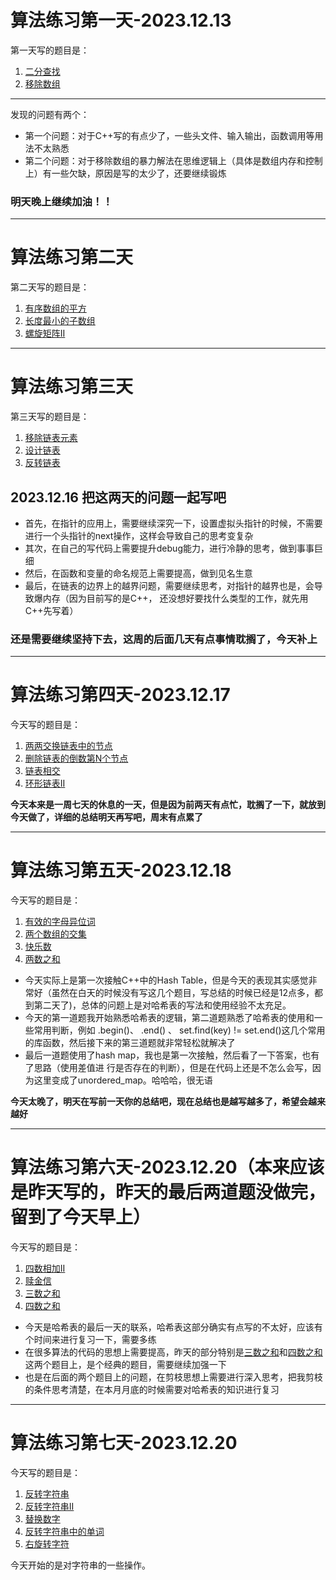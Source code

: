 # 算法练习第一天-2023.12.13
第一天写的题目是：  
1. [二分查找](https://leetcode.cn/problems/binary-search/)
2. [移除数组](https://leetcode.cn/problems/remove-element/)   
***

发现的问题有两个：
+ 第一个问题：对于C++写的有点少了，一些头文件、输入输出，函数调用等用法不太熟悉
+ 第二个问题：对于移除数组的暴力解法在思维逻辑上（具体是数组内存和控制上）有一些欠缺，原因是写的太少了，还要继续锻炼  
### 明天晚上继续加油！！
***

# 算法练习第二天
第二天写的题目是：  
1. [有序数组的平方](https://leetcode.cn/problems/squares-of-a-sorted-array/description/)  
2. [长度最小的子数组](https://leetcode.cn/problems/minimum-size-subarray-sum/description/)  
3. [螺旋矩阵II](https://leetcode.cn/problems/spiral-matrix-ii/)
***

# 算法练习第三天
第三天写的题目是：  
1. [移除链表元素](https://leetcode.cn/problems/remove-linked-list-elements/description/)
2. [设计链表](https://leetcode.cn/problems/design-linked-list/description/)
3. [反转链表](https://leetcode.cn/problems/reverse-linked-list/description/)

## 2023.12.16 把这两天的问题一起写吧
+ 首先，在指针的应用上，需要继续深究一下，设置虚拟头指针的时候，不需要进行一个头指针的next操作，这样会导致自己的思考变复杂
+ 其次，在自己的写代码上需要提升debug能力，进行冷静的思考，做到事事巨细
+ 然后，在函数和变量的命名规范上需要提高，做到见名生意
+ 最后，在链表的边界上的越界问题，需要继续思考，对指针的越界也是，会导致爆内存（因为目前写的是C++， 还没想好要找什么类型的工作，就先用C++先写着）
### 还是需要继续坚持下去，这周的后面几天有点事情耽搁了，今天补上
***

# 算法练习第四天-2023.12.17
今天写的题目是：  
1. [两两交换链表中的节点](https://leetcode.cn/problems/swap-nodes-in-pairs/description/)
2. [删除链表的倒数第N个节点](https://leetcode.cn/problems/remove-nth-node-from-end-of-list/description/)
3. [链表相交](https://leetcode.cn/problems/3u1WK4/description/)
4. [环形链表II](https://leetcode.cn/problems/linked-list-cycle-ii/)

**今天本来是一周七天的休息的一天，但是因为前两天有点忙，耽搁了一下，就放到今天做了，详细的总结明天再写吧，周末有点累了**
*** 

# 算法练习第五天-2023.12.18
今天写的题目是：  
1. [有效的字母异位词](https://leetcode.cn/problems/valid-anagram/description/)
2. [两个数组的交集](https://leetcode.cn/problems/intersection-of-two-arrays/)
3. [快乐数](https://leetcode.cn/problems/happy-number/description/)
4. [两数之和](https://leetcode.cn/problems/two-sum/)

+ 今天实际上是第一次接触C++中的Hash Table，但是今天的表现其实感觉非常好（虽然在白天的时候没有写这几个题目，写总结的时候已经是12点多，都到第二天了)，总体的问题上是对哈希表的写法和使用经验不太充足。
+ 今天的第一道题我开始熟悉哈希表的逻辑，第二道题熟悉了哈希表的使用和一些常用判断，例如 .begin()、 .end() 、 set.find(key) != set.end()这几个常用的库函数，然后接下来的第三道题就非常轻松就解决了
+ 最后一道题使用了hash map，我也是第一次接触，然后看了一下答案，也有了思路（使用差值进                 行是否存在的判断），但是在代码上还是不怎么会写，因为这里变成了unordered_map。哈哈哈，很无语

**今天太晚了，明天在写前一天你的总结吧，现在总结也是越写越多了，希望会越来越好**
***

# 算法练习第六天-2023.12.20（本来应该是昨天写的，昨天的最后两道题没做完，留到了今天早上）
今天写的题目是：
1. [四数相加II](https://leetcode.cn/problems/4sum-ii/description/)
2. [赎金信](https://leetcode.cn/problems/ransom-note/description/)
3. [三数之和](https://leetcode.cn/problems/3sum/description/)
4. [四数之和](https://leetcode.cn/problems/4sum/description/)

+ 今天是哈希表的最后一天的联系，哈希表这部分确实有点写的不太好，应该有个时间来进行复习一下，需要多练
+ 在很多算法的代码的思想上需要提高，昨天的部分特别是[三数之和](https://leetcode.cn/problems/3sum/description/)和[四数之和](https://leetcode.cn/problems/4sum/description/)这两个题目上，是个经典的题目，需要继续加强一下
+ 也是在后面的两个题目上的问题，在剪枝思想上需要进行深入思考，把我剪枝的条件思考清楚，在本月月底的时候需要对哈希表的知识进行复习
*** 

# 算法练习第七天-2023.12.20
今天写的题目是：
1. [反转字符串](https://leetcode.cn/problems/reverse-string/)
2. [反转字符串II](https://leetcode.cn/problems/reverse-string-ii/description/)
3. [替换数字](https://kamacoder.com/problempage.php?pid=1064)
4. [反转字符串中的单词](https://leetcode.cn/problems/reverse-words-in-a-string/description/)
5. [右旋转字符](https://kamacoder.com/problempage.php?pid=1065)

今天开始的是对字符串的一些操作。
